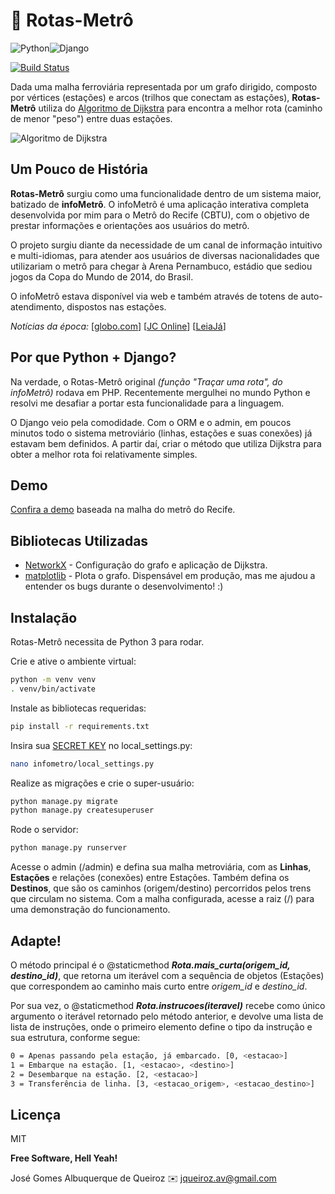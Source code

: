 # :train2: Rotas-Metrô

![Python](https://img.shields.io/badge/python-3670A0?style=for-the-badge&logo=python&logoColor=ffdd54)![Django](https://img.shields.io/badge/django-%23092E20.svg?style=for-the-badge&logo=django&logoColor=white)

[![Build Status](https://travis-ci.org/joemccann/dillinger.svg?branch=master)](https://travis-ci.org/joemccann/dillinger)

Dada uma malha ferroviária representada por um grafo dirigido, composto por vértices (estações) e arcos (trilhos que conectam as estações), **Rotas-Metrô** utiliza do [Algoritmo de Dijkstra](https://pt.wikipedia.org/wiki/Algoritmo_de_Dijkstra) para encontra a melhor rota (caminho de menor "peso") entre duas estações.

![Algoritmo de Dijkstra](https://upload.wikimedia.org/wikipedia/commons/5/57/Dijkstra_Animation.gif "Algoritmo de Dijkstra")

## Um Pouco de História
**Rotas-Metrô** surgiu como uma funcionalidade dentro de um sistema maior, batizado de **infoMetrô**. O infoMetrô é uma aplicação interativa completa desenvolvida por mim para o Metrô do Recife (CBTU), com o objetivo de prestar informações e orientações aos usuários do metrô.

O projeto surgiu diante da necessidade de um canal de informação intuitivo e multi-idiomas, para atender aos usuários de diversas nacionalidades que utilizariam o metrô para chegar à Arena Pernambuco, estádio que sediou jogos da Copa do Mundo de 2014, do Brasil.

O infoMetrô estava disponível via web e também através de totens de auto-atendimento, dispostos nas estações.

_Notícias da época:_
[[globo.com](https://g1.globo.com/pernambuco/noticia/2014/05/metro-do-recife-lanca-totens-informativos-para-auxiliar-turistas.html)] [[JC Online](https://jc.ne10.uol.com.br/colunas/mobilidade/2014/05/26/18-dias-da-copa-mundo-metro-recife-enfim-ganha-informacoes-online-para-turistas-e-passageiros)] [[LeiaJá](https://www.leiaja.com/tecnologia/2014/05/27/ex-maquinista-cria-aplicativo-para-usuarios-do-metro/)]

## Por que Python + Django?
Na verdade, o Rotas-Metrô original _(função "Traçar uma rota", do infoMetrô)_ rodava em PHP. Recentemente mergulhei no mundo Python e resolvi me desafiar a portar esta funcionalidade para a linguagem.

O Django veio pela comodidade. Com o ORM e o admin, em poucos minutos todo o sistema metroviário (linhas, estações e suas conexões) já estavam bem definidos. A partir daí, criar o método que utiliza Dijkstra para obter a melhor rota foi relativamente simples.

## Demo
[Confira a demo](https://rotas-metro.effecta.com.br/) baseada na malha do metrô do Recife.

## Bibliotecas Utilizadas
- [NetworkX](https://networkx.org/documentation/stable/index.html) - Configuração do grafo e aplicação de Dijkstra.
- [matplotlib](https://matplotlib.org/) - Plota o grafo. Dispensável em produção, mas me ajudou a entender os bugs durante o desenvolvimento! :)

## Instalação
Rotas-Metrô necessita de Python 3 para rodar.

Crie e ative o ambiente virtual:
```sh
python -m venv venv
. venv/bin/activate
```

Instale as bibliotecas requeridas:
```sh
pip install -r requirements.txt
```

Insira sua [SECRET KEY](https://django-secret-key-generator.netlify.app/) no local_settings.py:
```sh
nano infometro/local_settings.py
```

Realize as migrações e crie o super-usuário:
```sh
python manage.py migrate
python manage.py createsuperuser
```

Rode o servidor:
```sh
python manage.py runserver
```

Acesse o admin (/admin) e defina sua malha metroviária, com as **Linhas**, **Estações** e relações (conexões) entre Estações. Também defina os **Destinos**, que são os caminhos (origem/destino) percorridos pelos trens que circulam no sistema.
Com a malha configurada, acesse a raiz (/) para uma demonstração do funcionamento.

## Adapte!

O método principal é o @staticmethod **_Rota.mais_curta(origem_id, destino_id)_**, que retorna um iterável com a sequência de objetos (Estações) que correspondem ao caminho mais curto entre _origem_id_ e _destino_id_.

Por sua vez, o @staticmethod **_Rota.instrucoes(iteravel)_** recebe como único argumento o iterável retornado pelo método anterior, e devolve uma lista de lista de instruções, onde o primeiro elemento define o tipo da instrução e sua estrutura, conforme segue:
```sh
0 = Apenas passando pela estação, já embarcado. [0, <estacao>]
1 = Embarque na estação. [1, <estacao>, <destino>]
2 = Desembarque na estação. [2, <estacao>]
3 = Transferência de linha. [3, <estacao_origem>, <estacao_destino>]
```

## Licença
MIT

**Free Software, Hell Yeah!**

José Gomes Albuquerque de Queiroz
:envelope: jqueiroz.av@gmail.com
